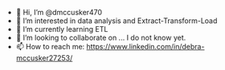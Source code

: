 - 👋 Hi, I’m @dmccusker470
- 👀 I’m interested in data analysis and Extract-Transform-Load
- 🌱 I’m currently learning ETL
- 💞️ I’m looking to collaborate on ... I do not know yet.
- 📫 How to reach me: https://www.linkedin.com/in/debra-mccusker27253/

<!---
dmccusker470/dmccusker470 is a ✨ special ✨ repository because its `README.md` (this file) appears on your GitHub profile.
You can click the Preview link to take a look at your changes.
--->
